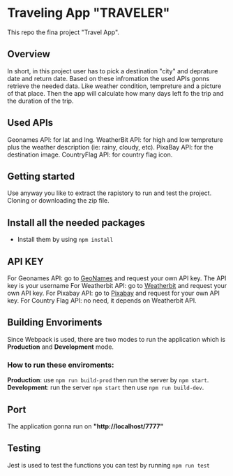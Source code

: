 # Traveling App **"TRAVELER"**

This repo the fina project "Travel App".

## Overview

In short, in this project user has to pick a destination "city" and deprature date and return date. Based on these infromation the used APIs gonns retrieve the needed data.
Like weather condition, tempreture and a picture of that place. Then the app will calculate how many days left fo the trip and the duration of the trip.

## Used APIs
Geonames API: for lat and lng.
WeatherBit API: for high and low tempreture plus the weather description (ie: rainy, cloudy, etc).
PixaBay API: for the destination image.
CountryFlag API: for country flag icon.

## Getting started
Use anyway you like to extract the rapistory to run and test the project. Cloning or downloading the zip file.

## Install all the needed packages
- Install them by using `npm install`


## API KEY
For Geonames API: go to [GeoNames](https://www.geonames.org/) and request your own API key. The API key is your username
For Weatherbit API: go to [Weatherbit](https://www.weatherbit.io/) and request your own API key.
For Pixabay API: go to [Pixabay](https://pixabay.com/api) and request for your own API key.
For Country Flag API: no need, it depends on Weatherbit API.


## Building Envoriments
Since Webpack is used, there are two modes to run the application which is **Production** and **Development** mode.

### How to run these enviroments:
**Production**: use `npm run build-prod` then run the server by `npm start`.<br/>
**Development**: run the server `npm start` then use `npm run build-dev`.

## Port
The application gonna run on **"http://localhost/7777"**

## Testing
Jest is used to test the functions you can test by running `npm run test`



